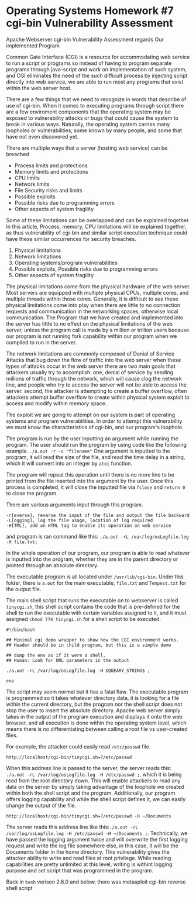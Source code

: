 # Operating Systems Homework #7 cgi-bin Vulnerability Assessment

Apache Webserver cgi-bin Vulnerability Assessment regards Our implemented Program

Common Gate Interface (CGI) is a resource for accommodating web service to run a script or programs so instead of having to
program separate programs through java-script and work on implementation of such system, and CGI eliminates the need of
the such difficult process by injecting script directly into web service, we are able to run most any programs that exist
within the web server host.

There are a few things that we need to recognize in words that describe of use of cgi-bin.
When it comes to executing programs through script there are a few enviroment components that the operating system may be
exposed to vulnerability attacks or bugs that could cause the system to break in various ways.
Naturally, the operating system carries many loopholes or vulnerabilities, some known by many people, and some that have
not even discovered yet.

There are multiple ways that a server (hosting web service) can be breached
 - Process limits and protections
 - Memory limits and protections
 - CPU limits
 - Network limits
 - File Security risks and limits
 - Possible exploits
 - Possible risks due to programming errors
 - Other aspects of system fragility

Some of these limitations can be overlapped and can be explained together. In this article, Process, memory,
CPU limitations will be explained together, as thus vulnerability of cgi-bin and similar script execution technique
could have these similar occurrences for security breaches.

 1. Physical limitations
 2. Network limitations
 3. Operating systems/program vulnerabilities
 4. Possible exploits, Possible risks due to programming errors
 5. Other aspects of system fragility
 
The physical limitations come from the physical hardware of the web server. Most servers are equipped with multiple
physical CPUs, multiple cores, and multiple threads within those cores. Generally, it is difficult to see these physical
limitations come into play when there are little to no connection requests and communication in the networking spaces, otherwise local communication.
The Program that we have created and implemented into the server has little to no effect on the physical limitations of the
web server, unless the program call is made by a million or trillion users because our program is not running fork capability within our program
when we complied to run in the server.

The network limitations are commonly composed of Denial of Service Attacks that bug down the flow of traffic into the web server when these types of
attacks occur in the web server there are two main goals that attackers usually try to accomplish. one, denial of service by sending millions of traffic
through the network, which will cause clog the network line, and people who try to access the server will not be able to access the server. second, the attacker
is attempting to create a buffer overflow, often attackers attempt buffer overflow to create within physical system exploit to access and modify within memory space.

The exploit we are going to attempt on our system is part of operating systems and program vulnerabilities. In order to attempt this vulnerability we must know
the characteristics of cgi-bin, and our program's loophole.


The program is run by the user inputting an argument while running the program. The user
should run the program by using code like the following example. ```./a.out -r -c "filename"```
One argument is inputted to the program, it will read the size of the file, and read
the time delay in a string, which it will convert into an integer by ```atoi``` function.

The program will repeat this operation until there is no more line to be printed
from the file inserted into the argument by the user. Once this process is completed,
it will close the inputted file via ```fclose``` and ```return 0``` to
close the program.

There are various arguments input through this program.

```
-r[everse], reverse the input of the file and output the file backward
-L[ogging], log the file usage, location of log required
-H[TML], add an HTML tag to enable its operation on web service
```
and program is ran command like this: ```./a.out -rL /var/log/osLogfile.log -H file.txt;```


In the whole operation of our program, our program is able to read whatever is inputted into the program, whether they are in the parent directory
or pointed through an absolute directory.


The executable program is all located under ```/usr/lib/cgi-bin```. Under this folder, there is ```a.out``` for the main executable, ```file.txt``` and ```Tempest.txt``` for the output file.

The main shell script that runs the executable on to webserver is called ```tinycgi.sh```, this shell script contains the code that is pre-defined for the shell to run the executable with certain variables assigned to it, and it must assigned ```chmod 774 tinycgi.sh``` for a shell script to be executed.
```
#!/bin/bash

## Minimal cgi demo wrapper to show how the CGI environment works.
## Header should be in child program, but this is a simple demo

## dump the env as if it were a shell.
## Human: Look for URL parameters in the output

./a.out -rL /var/log/osLogfile.log -H $QUEARY_STRING$ ;

env
```

The script may seem normal but it has a fatal flaw. The executable program is programmed so it takes whatever directory data, it is looking for a file within
the current directory, but the program nor the shell script does not stop the user to insert the absolute directory. Apache web server simply takes in the output of the
program execution and displays it onto the web browser, and all execution is done within the operating system level, which means there is no differentiating between
calling a root file vs user-created files.

For example, the attacker could easily read ```/etc/passwd``` file.

```
http://localhost/cgi-bin/tinycgi.sh=?/etc/passwd
```

When this address line is passed to the server, the server reads this: ```./a.out -rL /var/log/osLogfile.log -H /etc/passwd ;```, which it is being read from
the root directory down. This will enable attackers to read any data on the server by simply taking advantage of the loophole we created within both the shell
script and the program. Additionally, our program offers logging capability and while the shell script defines it, we can easily change the output of the file.
```
http://localhost/cgi-bin/tinycgi.sh=?/etc/passwd -H ~/Documents
```

The server reads this address line like this:```./a.out -rL /var/log/osLogfile.log -H /etc/passwd -H ~/Documents ;```. Technically, we have passed the logging argument
twice and will overwrite the first logging request and write the log file somewhere else, in this case, it will be the Documents folder in the home directory. This vulnerability gives the attacker ability to write and read files at root privilege. While reading capabilities are pretty unlimited at this level, writing is
withint logging purpose and set script that was programmed in the program.

Back in ```bash``` verison 2.6.0 and below, there was metasploit cgi-bin reverse shell script 
